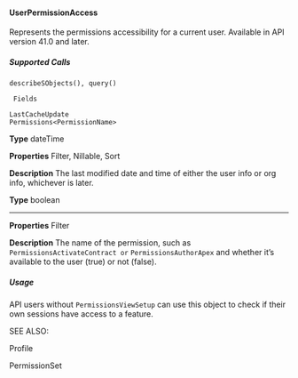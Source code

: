 #### UserPermissionAccess

Represents the permissions accessibility for a current user. Available in API version 41.0 and later.

##### Supported Calls
```
describeSObjects(), query()

 Fields

```
```
LastCacheUpdate
Permissions<PermissionName>

```

**Type**
dateTime

**Properties**
Filter, Nillable, Sort

**Description**
The last modified date and time of either the user info or org info, whichever is later.

**Type**
boolean


-----

**Properties**
Filter

**Description**
The name of the permission, such as `PermissionsActivateContract or`
`PermissionsAuthorApex` and whether it’s available to the user (true) or not
(false).

##### Usage

API users without `PermissionsViewSetup` can use this object to check if their own sessions have access to a feature.

SEE ALSO:

Profile

PermissionSet
